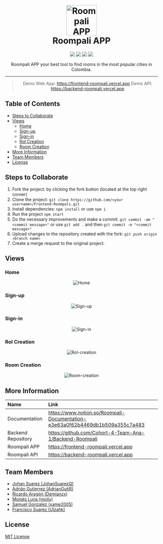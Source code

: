 <h1 align="center">
    <img alt="Roompali APP" src="https://roompali-bucket-s3.s3-us-west-1.amazonaws.com/roompali-icon.png" width="100">
  <br>Roompali APP <br>
</h1>
<p align="center"><p>
<div align="center">
    <img src="https://img.shields.io/badge/React-16.13.1-blue">
    <img src="https://img.shields.io/badge/Node sass-5.9.24-blueviolet">
    <img src="https://img.shields.io/badge/axios-0.20.0-black">
    <img src="https://img.shields.io/badge/Slick carousel-1.8.1-lightblue">
</div>

<p align="center">Roompali APP your best tool to find rooms in the most popular cities in Colombia.</p>

---

<div align="center">
    
> Demo Web App: https://frontend-roompali.vercel.app 
> Demo API: https://backend-roompali.vercel.app  

</div>

## Table of Contents

- [Steps to Collaborate](#steps-to-collaborate)
- [Views](#views)
  - [Home](#home)
  - [Sign-up](#sign-up)
  - [Sign-in](#sign-in)
  - [Rol Creation](#rol-creation)
  - [Room Creation](#room-creation)
- [More Information](#more-information)
- [Team Members](#team-members)
- [License](#license)

## Steps to Collaborate

1. Fork the project: by clicking the fork button (located at the top right corner)
2. Clone the project: `git clone https://github.com/<your username>/Frontend-Roompali.git`
3. Install dependencies: `npm install` or use `npm i`
4. Run the project `npm start`
5. Do the necessary improvements and make a commit: `git commit -am "<commit message>"` or use `git add .` and then `git commit -m "<commit message>"`
6. Upload changes to the repository created with the fork: `git push origin <branch name>`
7. Create a merge request to the original project.

## Views

### Home
<div align="center">
    <img alt="Home" src="https://roompali-bucket-s3.s3-us-west-1.amazonaws.com/home.png">
</div>

### Sign-up

<div align="center">
    <img alt="Sign-up" src="https://roompali-bucket-s3.s3-us-west-1.amazonaws.com/sign-up-2.png">
</div>


### Sign-in

<div align="center">
    <img alt="Sign-in" src="https://roompali-bucket-s3.s3-us-west-1.amazonaws.com/sign-in.png">
</div>

### Rol Creation

<div align="center">
    <img alt="Rol-creation" src="https://roompali-bucket-s3.s3-us-west-1.amazonaws.com/host-creation.png">
</div>

### Room Creation

<div align="center">
    <img alt="Room-creation" src="https://roompali-bucket-s3.s3-us-west-1.amazonaws.com/room-creation.png">
</div>

## More Information

| Name                | Link                                                                          |
| :------------------ | :---------------------------------------------------------------------------- |
| Documentation        | https://www.notion.so/Roompali-Documentation-e3e63a0f62b4469db1b509a355c7a483 |
| Backend Repository  | https://github.com/Cohort-4-Team-Ana-1/Backend-Roompali                       |
| Roompali APP        | https://frontend-roompali.vercel.app                                          |
| Roompali API        | https://backend-roompali.vercel.app                                           |


## Team Members

- [Johan Suarez (JohanSuarezQ)](https://github.com/JohanSuarezQ)
- [Adrián Gutierrez (AdrianGutiR)](https://github.com/AdrianGutiR)
- [Ricardo Aragón (Demianzx)](https://github.com/Demianzx)
- [Moisés Luna (moilu)](https://github.com/moilu)
- [Samuel Gonzalez (xame2005)](https://github.com/xame2005)
- [Francisco Suarez (Ulzahk)](https://github.com/Ulzahk)

## License

[MIT License](https://github.com/Cohort-4-Team-Ana-1/Frontend-Roompali/blob/development/LICENSE)
